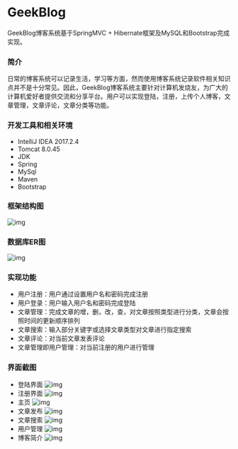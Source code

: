  # GeekBlog
  GeekBlog博客系统基于SpringMVC + Hibernate框架及MySQL和Bootstrap完成实现。
  
 ### 简介
 日常的博客系统可以记录生活，学习等方面，然而使用博客系统记录软件相关知识点并不是十分常见。因此，GeekBlog博客系统主要针对计算机发烧友，为广大的计算机爱好者提供交流和分享平台。用户可以实现登陆，注册，上传个人博客，文章管理，文章评论，文章分类等功能。
 
 ### 开发工具和相关环境
 * IntelliJ IDEA 2017.2.4
 * Tomcat 8.0.45
 * JDK
 * Spring
 * MySql
 * Maven
 * Bootstrap
 
 ### 框架结构图
 ![img](https://github.com/zhengxinyu0825/GeekBlog/blob/master/screenshot/feature_overview.png)
 
 ### 数据库ER图
 ![img](https://github.com/zhengxinyu0825/GeekBlog/blob/master/screenshot/database_overview.png)
 
 ### 实现功能
 * 用户注册：用户通过设置用户名和密码完成注册
 * 用户登录：用户输入用户名和密码完成登陆
 * 文章管理：完成文章的增，删，改，查，对文章按照类型进行分类，文章会按照时间的更新顺序排列
 * 文章搜索：输入部分关键字或选择文章类型对文章进行指定搜索  
 * 文章评论：对当前文章发表评论
 * 文章管理即用户管理：对当前注册的用户进行管理

 ### 界面截图
 * 登陆界面
 ![img](https://github.com/zhengxinyu0825/GeekBlog/blob/master/screenshot/login-page.png)
 * 注册界面
 ![img](https://github.com/zhengxinyu0825/GeekBlog/blob/master/screenshot/register-page.png)
 * 主页
 ![img](https://github.com/zhengxinyu0825/GeekBlog/blob/master/screenshot/home-page.png)
 * 文章发布
 ![img](https://github.com/zhengxinyu0825/GeekBlog/blob/master/screenshot/addblog-page.png)
 * 文章搜索
 ![img](https://github.com/zhengxinyu0825/GeekBlog/blob/master/screenshot/searchblog-page.png)
 * 用户管理
 ![img](https://github.com/zhengxinyu0825/GeekBlog/blob/master/screenshot/admin-page.png)
 * 博客简介
 ![img](https://github.com/zhengxinyu0825/GeekBlog/blob/master/screenshot/introduction-page.png)
